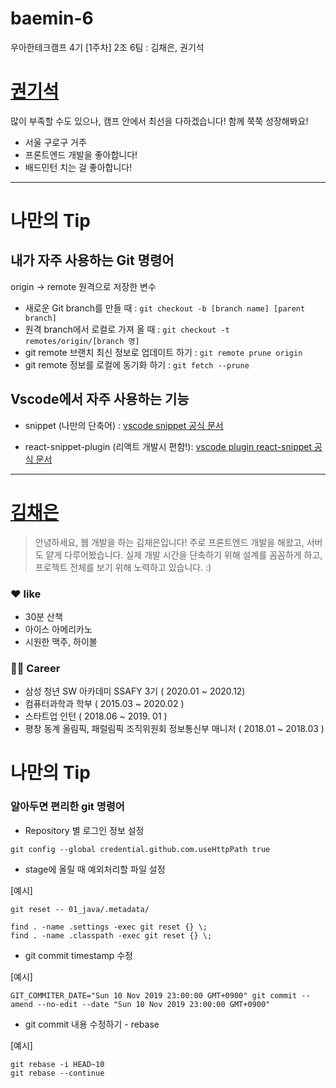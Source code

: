 # baemin-6

우아한테크캠프 4기 [1주차] 2조 6팀 : 김채은, 권기석

# [권기석](https://github.com/Kwongiseok)

많이 부족할 수도 있으나, 캠프 안에서 최선을 다하겠습니다!
함께 쭉쭉 성장해봐요!

- 서울 구로구 거주
- 프론트엔드 개발을 좋아합니다!
- 배드민턴 치는 걸 좋아합니다!

---

# 나만의 Tip

## 내가 자주 사용하는 Git 명령어

origin -> remote 원격으로 저장한 변수

- 새로운 Git branch를 만들 때 : `git checkout -b [branch name] [parent branch]` <br>
- 원격 branch에서 로컬로 가져 올 때 : `git checkout -t remotes/origin/[branch 명]`
- git remote 브랜치 최신 정보로 업데이트 하기 : `git remote prune origin`
- git remote 정보를 로컬에 동기화 하기 : `git fetch --prune`

## Vscode에서 자주 사용하는 기능

- snippet (나만의 단축어) : [vscode snippet 공식 문서](https://code.visualstudio.com/docs/editor/userdefinedsnippets)

- react-snippet-plugin (리액트 개발시 편함!): [vscode plugin react-snippet 공식 문서](https://marketplace.visualstudio.com/items?itemName=burkeholland.simple-react-snippets)

---

# [김채은](https://github.com/chaeeun037)

> 안녕하세요, 웹 개발을 하는 김채은입니다!
> 주로 프론트엔드 개발을 해왔고, 서버도 얕게 다루어봤습니다.
> 실제 개발 시간을 단축하기 위해 설계를 꼼꼼하게 하고, 프로젝트 전체를 보기 위해 노력하고 있습니다. :)

### ❤️ like

- 30분 산책
- 아이스 아메리카노
- 시원한 맥주, 하이볼

### 👨‍💻 Career

- 삼성 청년 SW 아카데미 SSAFY 3기 ( 2020.01 ~ 2020.12)
- 컴퓨터과학과 학부 ( 2015.03 ~ 2020.02 )
- 스타트업 인턴 ( 2018.06 ~ 2019. 01 )
- 평창 동계 올림픽, 패럴림픽 조직위원회 정보통신부 매니저 ( 2018.01 ~ 2018.03 )

# 나만의 Tip

### 알아두면 편리한 git 명령어

- Repository 별 로그인 정보 설정

```
git config --global credential.github.com.useHttpPath true
```

- stage에 올릴 때 예외처리할 파일 설정

[예시]

```
git reset -- 01_java/.metadata/

find . -name .settings -exec git reset {} \;
find . -name .classpath -exec git reset {} \;
```

- git commit timestamp 수정

[예시]

```
GIT_COMMITER_DATE="Sun 10 Nov 2019 23:00:00 GMT+0900" git commit --amend --no-edit --date "Sun 10 Nov 2019 23:00:00 GMT+0900"
```

- git commit 내용 수정하기 - rebase

[예시]

```
git rebase -i HEAD~10
git rebase --continue
```
